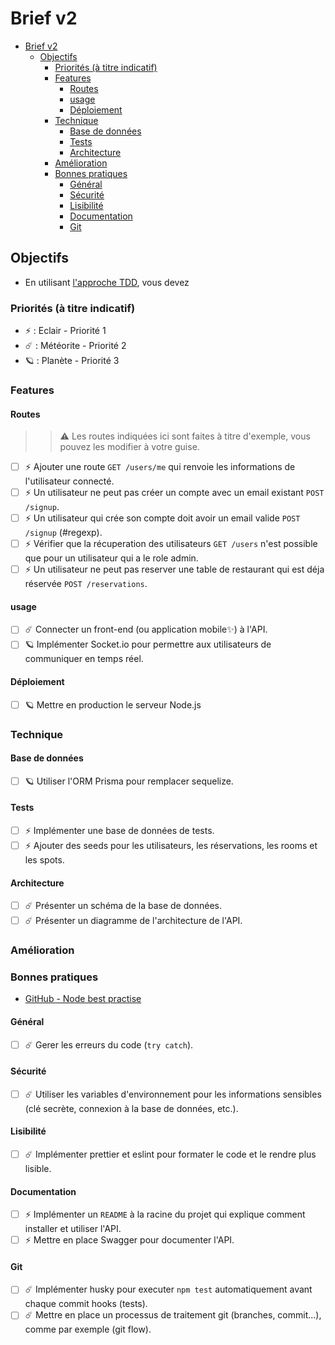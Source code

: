 # Brief v2

- [Brief v2](#brief-v2)
  - [Objectifs](#objectifs)
    - [Priorités (à titre indicatif)](#priorités-à-titre-indicatif)
    - [Features](#features)
      - [Routes](#routes)
      - [usage](#usage)
      - [Déploiement](#déploiement)
    - [Technique](#technique)
      - [Base de données](#base-de-données)
      - [Tests](#tests)
      - [Architecture](#architecture)
    - [Amélioration](#amélioration)
    - [Bonnes pratiques](#bonnes-pratiques)
      - [Général](#général)
      - [Sécurité](#sécurité)
      - [Lisibilité](#lisibilité)
      - [Documentation](#documentation)
      - [Git](#git)

## Objectifs

- En utilisant [l'approche TDD](tdd.md), vous devez

### Priorités (à titre indicatif)

- ⚡️ : Eclair - Priorité 1
- ☄️ : Météorite - Priorité 2
- 🪐 : Planète - Priorité 3

### Features

#### Routes

>> ⚠️ Les routes indiquées ici sont faites à titre d'exemple, vous pouvez les modifier à votre guise.

- [ ] ⚡️ Ajouter une route `GET /users/me` qui renvoie les informations de l'utilisateur connecté.
- [ ] ⚡️ Un utilisateur ne peut pas créer un compte avec un email existant `POST /signup`.
- [ ] ⚡️ Un utilisateur qui crée son compte doit avoir un email valide `POST /signup` (#regexp).
- [ ] ⚡️ Vérifier que la récuperation des utilisateurs `GET /users` n'est possible que pour un utilisateur qui a le role admin.
- [ ] ⚡️ Un utilisateur ne peut pas reserver une table de restaurant qui est déja réservée `POST /reservations`.

#### usage

- [ ] ☄️ Connecter un front-end (ou application mobile✨) à l'API.
- [ ] 🪐 Implémenter Socket.io pour permettre aux utilisateurs de communiquer en temps réel.

#### Déploiement

- [ ] 🪐 Mettre en production le serveur Node.js

### Technique

#### Base de données

- [ ] 🪐 Utiliser l'ORM Prisma pour remplacer sequelize.

#### Tests

- [ ] ⚡️ Implémenter une base de données de tests.
- [ ] ⚡️ Ajouter des seeds pour les utilisateurs, les réservations, les rooms et les spots.

#### Architecture

- [ ] ☄️ Présenter un schéma de la base de données.
- [ ] ☄️ Présenter un diagramme de l'architecture de l'API.

### Amélioration

### Bonnes pratiques

- [GitHub - Node best practise](https://github.com/goldbergyoni/nodebestpractices)

#### Général

- [ ] ☄️ Gerer les erreurs du code (`try catch`).

#### Sécurité

- [ ] ☄️ Utiliser les variables d'environnement pour les informations sensibles (clé secrète, connexion à la base de données, etc.).

#### Lisibilité

- [ ] ☄️ Implémenter prettier et eslint pour formater le code et le rendre plus lisible.

#### Documentation

- [ ] ⚡️ Implémenter un `README` à la racine du projet qui explique comment installer et utiliser l'API.
- [ ] ⚡️ Mettre en place Swagger pour documenter l'API.

#### Git

- [ ] ☄️ Implémenter husky pour executer `npm test` automatiquement avant chaque commit hooks (tests).
- [ ] ☄️ Mettre en place un processus de traitement git (branches, commit...), comme par exemple (git flow).
